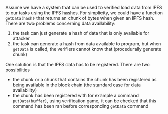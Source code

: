 Assume we have a system that can be used to verified load data from IPFS to our tasks using the IPFS hashes.
For simplicity, we could have a function `getData(hash)` that returns an chunk of bytes when given an IPFS hash. There are two problems concerning data availability:
1. the task can just generate a hash of data that is only available for attacker
2. the task can generate a hash from data available to program, but when `getData` is called, the verifiers cannot know that (procedurally generate chunk)

One solution is that the IPFS data has to be registered. There are two possibilities
* the chunk or a chunk that contains the chunk has been registered as being available in the block chain (the standard case for data availability)
* the chunk has been registered with for example a command `putData(buffer)`, using verification game, it can be checked that this command has been ran before corresponding `getData` command

